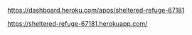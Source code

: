 https://dashboard.heroku.com/apps/sheltered-refuge-67181

https://sheltered-refuge-67181.herokuapp.com/